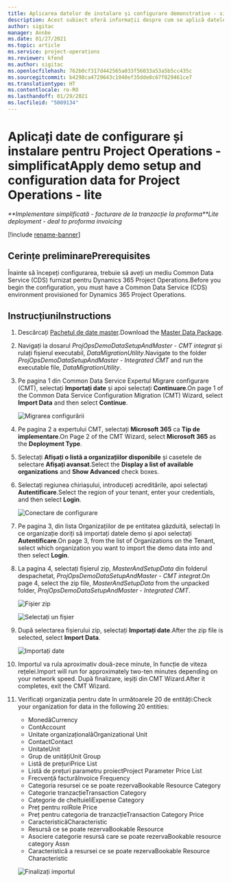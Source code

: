 ```yaml
---
title: Aplicarea datelor de instalare și configurare demonstrative - simplificat
description: Acest subiect oferă informații despre cum se aplică datele de configurare și configurare demo pentru Project Operations.
author: sigitac
manager: Annbe
ms.date: 01/27/2021
ms.topic: article
ms.service: project-operations
ms.reviewer: kfend
ms.author: sigitac
ms.openlocfilehash: 762b0cf317d442565a033f56033a53a5b5cc435c
ms.sourcegitcommit: b4298ca4729643c1040ef35dde8c67f829461ce7
ms.translationtype: HT
ms.contentlocale: ro-RO
ms.lasthandoff: 01/29/2021
ms.locfileid: "5089134"
---
```

# <a name="apply-demo-setup-and-configuration-data-for-project-operations---lite"></a><span data-ttu-id="ea7ee-103">Aplicați date de configurare și instalare pentru Project Operations - simplificat</span><span class="sxs-lookup"><span data-stu-id="ea7ee-103">Apply demo setup and configuration data for Project Operations - lite</span></span> 

<span data-ttu-id="ea7ee-104">_\*\*Implementare simplificată - facturare de la tranzacție la proforma_</span><span class="sxs-lookup"><span data-stu-id="ea7ee-104">_\*\*Lite deployment - deal to proforma invoicing_</span></span>

[!include [rename-banner](~/includes/cc-data-platform-banner.md)]

## <a name="prerequisites"></a><span data-ttu-id="ea7ee-105">Cerințe preliminare</span><span class="sxs-lookup"><span data-stu-id="ea7ee-105">Prerequisites</span></span>

<span data-ttu-id="ea7ee-106">Înainte să începeți configurarea, trebuie să aveți un mediu Common Data Service (CDS) furnizat pentru Dynamics 365 Project Operations.</span><span class="sxs-lookup"><span data-stu-id="ea7ee-106">Before you begin the configuration, you must have a Common Data Service (CDS) environment provisioned for Dynamics 365 Project Operations.</span></span>


## <a name="instructions"></a><span data-ttu-id="ea7ee-107">Instrucțiuni</span><span class="sxs-lookup"><span data-stu-id="ea7ee-107">Instructions</span></span>

1. <span data-ttu-id="ea7ee-108">Descărcați [Pachetul de date master](https://download.microsoft.com/download/3/4/1/341bf279-a64f-4baa-af31-ce624859b518/ProjOpsSampleSetupData%20-%20CE%20only%20CMT.zip).</span><span class="sxs-lookup"><span data-stu-id="ea7ee-108">Download the [Master Data Package](https://download.microsoft.com/download/3/4/1/341bf279-a64f-4baa-af31-ce624859b518/ProjOpsSampleSetupData%20-%20CE%20only%20CMT.zip).</span></span> 
2. <span data-ttu-id="ea7ee-109">Navigați la dosarul *ProjOpsDemoDataSetupAndMaster - CMT integrat* și rulați fișierul executabil, *DataMigrationUtility*.</span><span class="sxs-lookup"><span data-stu-id="ea7ee-109">Navigate to the folder *ProjOpsDemoDataSetupAndMaster - Integrated CMT* and run the executable file, *DataMigrationUtility*.</span></span>
3. <span data-ttu-id="ea7ee-110">Pe pagina 1 din Common Data Service Expertul Migrare configurare (CMT), selectați **Importați date** și apoi selectați **Continuare**.</span><span class="sxs-lookup"><span data-stu-id="ea7ee-110">On page 1 of the Common Data Service Configuration Migration (CMT) Wizard, select **Import Data** and then select **Continue**.</span></span>

    ![Migrarea configurării](./media/1ConfigurationMigration.png)

4. <span data-ttu-id="ea7ee-112">Pe pagina 2 a expertului CMT, selectați **Microsoft 365** ca **Tip de implementare**.</span><span class="sxs-lookup"><span data-stu-id="ea7ee-112">On Page 2 of the CMT Wizard, select **Microsoft 365** as the **Deployment Type**.</span></span>
5. <span data-ttu-id="ea7ee-113">Selectați **Afișați o listă a organizațiilor disponibile** și casetele de selectare **Afișați avansat**.</span><span class="sxs-lookup"><span data-stu-id="ea7ee-113">Select the **Display a list of available organizations** and **Show Advanced** check boxes.</span></span>
6. <span data-ttu-id="ea7ee-114">Selectați regiunea chiriașului, introduceți acreditările, apoi selectați **Autentificare**.</span><span class="sxs-lookup"><span data-stu-id="ea7ee-114">Select the region of your tenant, enter your credentials, and then select **Login**.</span></span>

   ![Conectare de configurare](./media/2ConfigurationSignin.png)

7. <span data-ttu-id="ea7ee-116">Pe pagina 3, din lista Organizațiilor de pe entitatea găzduită, selectați în ce organizație doriți să importați datele demo și apoi selectați **Autentificare**.</span><span class="sxs-lookup"><span data-stu-id="ea7ee-116">On page 3, from the list of Organizations on the Tenant, select which organization you want to import the demo data into and then select **Login**.</span></span>
8. <span data-ttu-id="ea7ee-117">La pagina 4, selectați fișierul zip, *MasterAndSetupData* din folderul despachetat, *ProjOpsDemoDataSetupAndMaster - CMT integrat*.</span><span class="sxs-lookup"><span data-stu-id="ea7ee-117">On page 4, select the zip file, *MasterAndSetupData* from the unpacked folder, *ProjOpsDemoDataSetupAndMaster - Integrated CMT*.</span></span>

   ![Fișier zip](./media/3ZipFile.png)

   ![Selectați un fișier](./media/4SelectAFile.png)

9. <span data-ttu-id="ea7ee-120">După selectarea fișierului zip, selectați **Importați date**.</span><span class="sxs-lookup"><span data-stu-id="ea7ee-120">After the zip file is selected, select **Import Data**.</span></span>

   ![Importați date](./media/5ImportData.png)

10. <span data-ttu-id="ea7ee-122">Importul va rula aproximativ două-zece minute, în funcție de viteza rețelei.</span><span class="sxs-lookup"><span data-stu-id="ea7ee-122">Import will run for approximately two-ten minutes depending on your network speed.</span></span> <span data-ttu-id="ea7ee-123">După finalizare, ieșiți din CMT Wizard.</span><span class="sxs-lookup"><span data-stu-id="ea7ee-123">After it completes, exit the CMT Wizard.</span></span> 
11. <span data-ttu-id="ea7ee-124">Verificați organizația pentru date în următoarele 20 de entități:</span><span class="sxs-lookup"><span data-stu-id="ea7ee-124">Check your organization for data in the following 20 entities:</span></span>

    -   <span data-ttu-id="ea7ee-125">Monedă</span><span class="sxs-lookup"><span data-stu-id="ea7ee-125">Currency</span></span>
    -   <span data-ttu-id="ea7ee-126">Cont</span><span class="sxs-lookup"><span data-stu-id="ea7ee-126">Account</span></span>
    -   <span data-ttu-id="ea7ee-127">Unitate organizațională</span><span class="sxs-lookup"><span data-stu-id="ea7ee-127">Organizational Unit</span></span>
    -   <span data-ttu-id="ea7ee-128">Contact</span><span class="sxs-lookup"><span data-stu-id="ea7ee-128">Contact</span></span>
    -   <span data-ttu-id="ea7ee-129">Unitate</span><span class="sxs-lookup"><span data-stu-id="ea7ee-129">Unit</span></span>
    -   <span data-ttu-id="ea7ee-130">Grup de unități</span><span class="sxs-lookup"><span data-stu-id="ea7ee-130">Unit Group</span></span>
    -   <span data-ttu-id="ea7ee-131">Listă de prețuri</span><span class="sxs-lookup"><span data-stu-id="ea7ee-131">Price List</span></span>
    -   <span data-ttu-id="ea7ee-132">Listă de prețuri parametru proiect</span><span class="sxs-lookup"><span data-stu-id="ea7ee-132">Project Parameter Price List</span></span> 
    -   <span data-ttu-id="ea7ee-133">Frecvență factură</span><span class="sxs-lookup"><span data-stu-id="ea7ee-133">Invoice Frequency</span></span>
    -   <span data-ttu-id="ea7ee-134">Categoria resursei ce se poate rezerva</span><span class="sxs-lookup"><span data-stu-id="ea7ee-134">Bookable Resource Category</span></span>
    -   <span data-ttu-id="ea7ee-135">Categorie tranzacție</span><span class="sxs-lookup"><span data-stu-id="ea7ee-135">Transaction Category</span></span>
    -   <span data-ttu-id="ea7ee-136">Categorie de cheltuieli</span><span class="sxs-lookup"><span data-stu-id="ea7ee-136">Expense Category</span></span>
    -   <span data-ttu-id="ea7ee-137">Preț pentru rol</span><span class="sxs-lookup"><span data-stu-id="ea7ee-137">Role Price</span></span>
    -   <span data-ttu-id="ea7ee-138">Preț pentru categoria de tranzacție</span><span class="sxs-lookup"><span data-stu-id="ea7ee-138">Transaction Category Price</span></span>
    -   <span data-ttu-id="ea7ee-139">Caracteristică</span><span class="sxs-lookup"><span data-stu-id="ea7ee-139">Characteristic</span></span>
    -   <span data-ttu-id="ea7ee-140">Resursă ce se poate rezerva</span><span class="sxs-lookup"><span data-stu-id="ea7ee-140">Bookable Resource</span></span>
    -   <span data-ttu-id="ea7ee-141">Asociere categorie resursă care se poate rezerva</span><span class="sxs-lookup"><span data-stu-id="ea7ee-141">Bookable resource category Assn</span></span>
    -   <span data-ttu-id="ea7ee-142">Caracteristică a resursei ce se poate rezerva</span><span class="sxs-lookup"><span data-stu-id="ea7ee-142">Bookable Resource Characteristic</span></span>

    ![Finalizați importul](./media/6CompleteImport.png)
